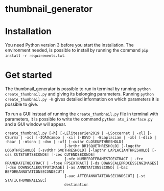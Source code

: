 # thumbnail_generator
# Installation
You need Python version 3 before you start the installation.
The environment needed, is possible to install by running the command ```pip install -r requirements.txt```.
# Get started
The thumbnail_generator is possible to run in terminal by running ```python create_thumbnail.py``` and giving its belonging parameters.
Running ```python create_thumbnail.py -h``` gives detailed information on which parameters it is possible to give.

To run a GUI instead of running the ```create_thumbnail.py``` file in terminal with parameters, it is possible to write the command ```python ats_interface.py``` and a GUI window will appear.

```
create_thumbnail.py [-h] [-LEliteserien2019 | -LSoccernet | -xl] [-CSurma | -xc] [-IQAOcampo | -xi] [-BSVD | -BLaplacian | -xb] [-dlib | -haar | -mtcnn | -dnn | -xf] [-cuthr CLOSEUPTHRESHOLD]
                           [-brthr BRISQUETHRESHOLD] [-logothr LOGOTHRESHOLD] [-svdthr SVDTHRESHOLD] [-lapthr LAPLACIANTHRESHOLD] [-css CUTSTARTSECONDS] [-ces CUTENDSECONDS]
                           [-nfe NUMBEROFFRAMESTOEXTRACT | -fre FRAMERATETOEXTRACT | -fpse FPSEXTRACT] [-ds DOWNSCALEPROCESSINGIMAGES] [-dso DOWNSCALEOUTPUTIMAGE] [-as ANNOTATIONSECOND] [-bac BEFOREANNOTATIONSECONDSCUT]
                           [-aac AFTERANNOTATIONSECONDSCUT] [-st STATICTHUMBNAILSEC]
                           destination
                           
